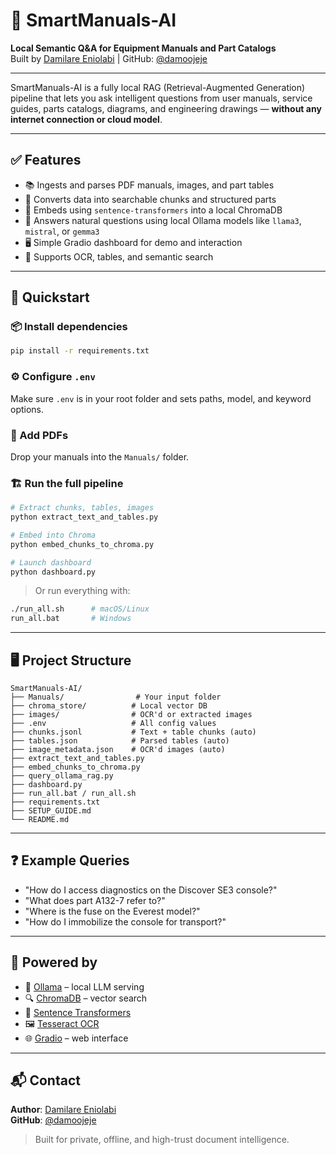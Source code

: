 # 🧠 SmartManuals-AI

**Local Semantic Q&A for Equipment Manuals and Part Catalogs**  
Built by [Damilare Eniolabi](mailto:damilareeniolabi@gmail.com) | GitHub: [@damoojeje](https://github.com/damoojeje)

---

SmartManuals-AI is a fully local RAG (Retrieval-Augmented Generation) pipeline that lets you ask intelligent questions from user manuals, service guides, parts catalogs, diagrams, and engineering drawings — **without any internet connection or cloud model**.

---

## ✅ Features

- 📚 Ingests and parses PDF manuals, images, and part tables
- 🧩 Converts data into searchable chunks and structured parts
- 🧠 Embeds using `sentence-transformers` into a local ChromaDB
- 💬 Answers natural questions using local Ollama models like `llama3`, `mistral`, or `gemma3`
- 🖥️ Simple Gradio dashboard for demo and interaction
- 🧠 Supports OCR, tables, and semantic search

---

## 🚀 Quickstart

### 📦 Install dependencies
```bash
pip install -r requirements.txt
```

### ⚙️ Configure `.env`
Make sure `.env` is in your root folder and sets paths, model, and keyword options.

### 📁 Add PDFs
Drop your manuals into the `Manuals/` folder.

### 🏗️ Run the full pipeline
```bash
# Extract chunks, tables, images
python extract_text_and_tables.py

# Embed into Chroma
python embed_chunks_to_chroma.py

# Launch dashboard
python dashboard.py
```

> Or run everything with:
```bash
./run_all.sh      # macOS/Linux
run_all.bat       # Windows
```

---

## 🖥️ Project Structure
```
SmartManuals-AI/
├── Manuals/                # Your input folder
├── chroma_store/          # Local vector DB
├── images/                # OCR'd or extracted images
├── .env                   # All config values
├── chunks.jsonl           # Text + table chunks (auto)
├── tables.json            # Parsed tables (auto)
├── image_metadata.json    # OCR'd images (auto)
├── extract_text_and_tables.py
├── embed_chunks_to_chroma.py
├── query_ollama_rag.py
├── dashboard.py
├── run_all.bat / run_all.sh
├── requirements.txt
├── SETUP_GUIDE.md
└── README.md
```

---

## ❓ Example Queries

- "How do I access diagnostics on the Discover SE3 console?"
- "What does part A132-7 refer to?"
- "Where is the fuse on the Everest model?"
- "How do I immobilize the console for transport?"

---

## 🤖 Powered by
- 🧠 [Ollama](https://ollama.com/) – local LLM serving
- 🔍 [ChromaDB](https://www.trychroma.com/) – vector search
- 🧠 [Sentence Transformers](https://www.sbert.net/)
- 🖼️ [Tesseract OCR](https://github.com/tesseract-ocr/tesseract)
- 🌐 [Gradio](https://gradio.app/) – web interface

---

## 📬 Contact
**Author**: [Damilare Eniolabi](mailto:damilareeniolabi@gmail.com)  
**GitHub**: [@damoojeje](https://github.com/damoojeje)

> Built for private, offline, and high-trust document intelligence.
